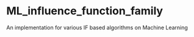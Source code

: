 # ML_influence_function_family
An implementation for various IF based algorithms on Machine Learning
